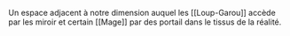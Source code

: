 Un espace adjacent à notre dimension auquel les [[Loup-Garou]] accède par les miroir et certain [[Mage]] par des portail dans le tissus de la réalité.